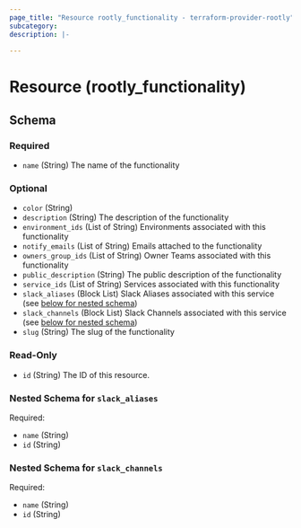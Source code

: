 ```yaml
---
page_title: "Resource rootly_functionality - terraform-provider-rootly"
subcategory:
description: |-
    
---
```


# Resource (rootly_functionality)



<!-- schema generated by tfplugindocs -->
## Schema

### Required

- `name` (String) The name of the functionality

### Optional

- `color` (String)
- `description` (String) The description of the functionality
- `environment_ids` (List of String) Environments associated with this functionality
- `notify_emails` (List of String) Emails attached to the functionality
- `owners_group_ids` (List of String) Owner Teams associated with this functionality
- `public_description` (String) The public description of the functionality
- `service_ids` (List of String) Services associated with this functionality
- `slack_aliases` (Block List) Slack Aliases associated with this service (see [below for nested schema](#nestedblock--slack_aliases))
- `slack_channels` (Block List) Slack Channels associated with this service (see [below for nested schema](#nestedblock--slack_channels))
- `slug` (String) The slug of the functionality

### Read-Only

- `id` (String) The ID of this resource.

<a id="nestedblock--slack_aliases"></a>
### Nested Schema for `slack_aliases`

Required:

- `name` (String)
- `id` (String)


<a id="nestedblock--slack_channels"></a>
### Nested Schema for `slack_channels`

Required:

- `name` (String)
- `id` (String)
